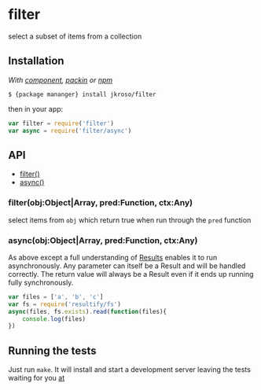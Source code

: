 
# filter

  select a subset of items from a collection

## Installation

_With [component](//github.com/component/component), [packin](//github.com/jkroso/packin) or [npm](//github.com/isaacs/npm)_  

	$ {package mananger} install jkroso/filter

then in your app:

```js
var filter = require('filter')
var async = require('filter/async')
```

## API

- [filter()](#filterobjobjectarraypredfunctionctxany)
- [async()](#asyncobjobjectarraypredfunctionctxany)

### filter(obj:Object|Array, pred:Function, ctx:Any)

  select items from `obj` which return true when run through the `pred` function

### async(obj:Object|Array, pred:Function, ctx:Any)

  As above except a full understanding of [Results](//github.com/jkroso/result) enables it to run asynchronously. Any parameter can itself be a Result and will be handled correctly. The return value will always be a Result even if it ends up running fully synchronously.

```js
var files = ['a', 'b', 'c']
var fs = require('resultify/fs')
async(files, fs.exists).read(function(files){
	console.log(files)
})
```

## Running the tests

Just run `make`. It will install and start a development server leaving the tests waiting for you [at](http://localhost:3000/test)
